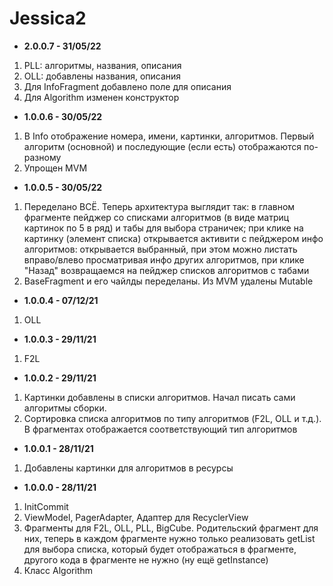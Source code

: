 # Jessica2

* <b>2.0.0.7 - 31/05/22</b>
1. PLL: алгоритмы, названия, описания
2. OLL: добавлены названия, описания
3. Для InfoFragment добавлено поле для описания
4. Для Algorithm изменен конструктор
* <b>1.0.0.6 - 30/05/22</b>
1. В Info отображение номера, имени, картинки, алгоритмов. Первый алгоритм (основной) и последующие (если есть) отображаются по-разному
2. Упрощен MVM
* <b>1.0.0.5 - 30/05/22</b>
1. Переделано ВСЁ. Теперь архитектура выглядит так: в главном фрагменте пейджер со списками алгоритмов (в виде матриц картинок по 5 в ряд) и табы для выбора страничек; при клике на картинку (элемент списка) открывается активити с пейджером инфо алгоритмов: открывается выбранный, при этом можно листать вправо/влево просматривая инфо других алгоритмов, при клике "Назад" возвращаемся на пейджер списков алгоритмов с табами
2. BaseFragment и его чайлды переделаны. Из MVM удалены Mutable
* <b>1.0.0.4 - 07/12/21</b>
1. OLL
* <b>1.0.0.3 - 29/11/21</b>
1. F2L
* <b>1.0.0.2 - 29/11/21</b>
1. Картинки добавлены в списки алгоритмов. Начал писать сами алгоритмы сборки.
2. Сортировка списка алгоритмов по типу алгоритмов (F2L, OLL и т.д.). В фрагментах отображается соответствующий тип алгоритмов
* <b>1.0.0.1 - 28/11/21</b>
1. Добавлены картинки для алгоритмов в ресурсы
* <b>1.0.0.0 - 28/11/21</b>
1. InitCommit
2. ViewModel, PagerAdapter, Адаптер для RecyclerView
3. Фрагменты для F2L, OLL, PLL, BigCube. Родительский фрагмент для них, теперь в каждом фрагменте нужно только реализовать getList для выбора списка, который будет отображаться в фрагменте, другого кода в фрагменте не нужно (ну ещё getInstance)
4. Класс Algorithm

